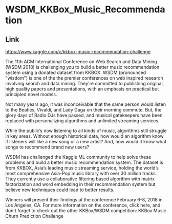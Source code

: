 # WSDM_KKBox_Music_Recommendation 
## Link
https://www.kaggle.com/c/kkbox-music-recommendation-challenge
<p>
The 11th ACM International Conference on Web Search and Data Mining (WSDM 2018) is challenging you to build a better music recommendation system using a donated dataset from KKBOX. WSDM (pronounced "wisdom") is one of the the premier conferences on web inspired research involving search and data mining. They're committed to publishing original, high quality papers and presentations, with an emphasis on practical but principled novel models.

Not many years ago, it was inconceivable that the same person would listen to the Beatles, Vivaldi, and Lady Gaga on their morning commute. But, the glory days of Radio DJs have passed, and musical gatekeepers have been replaced with personalizing algorithms and unlimited streaming services.<br>

While the public’s now listening to all kinds of music, algorithms still struggle in key areas. Without enough historical data, how would an algorithm know if listeners will like a new song or a new artist? And, how would it know what songs to recommend brand new users?<br>

WSDM has challenged the Kaggle ML community to help solve these problems and build a better music recommendation system. The dataset is from KKBOX, Asia’s leading music streaming service, holding the world’s most comprehensive Asia-Pop music library with over 30 million tracks. They currently use a collaborative filtering based algorithm with matrix factorization and word embedding in their recommendation system but believe new techniques could lead to better results.<br>

Winners will present their findings at the conference February 6-8, 2018 in Los Angeles, CA. For more information on the conference, click here, and don't forget to check out the other KKBox/WSDM competition: KKBox Music Churn Prediction Challenge<br>
